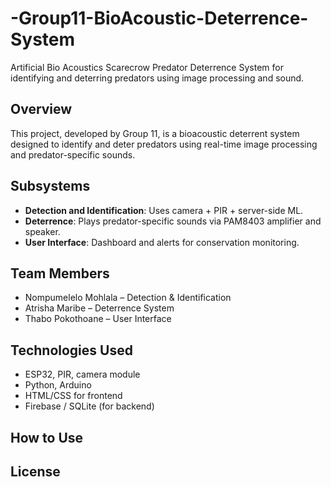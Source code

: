 # -Group11-BioAcoustic-Deterrence-System
Artificial Bio Acoustics Scarecrow Predator Deterrence System for identifying and deterring predators using image processing and sound.
## Overview
This project, developed by Group 11, is a bioacoustic deterrent system designed to identify and deter predators using real-time image processing and predator-specific sounds.

## Subsystems
- **Detection and Identification**: Uses camera + PIR + server-side ML.
- **Deterrence**: Plays predator-specific sounds via PAM8403 amplifier and speaker.
- **User Interface**: Dashboard and alerts for conservation monitoring.

## Team Members
- Nompumelelo Mohlala – Detection & Identification
- Atrisha Maribe – Deterrence System
- Thabo Pokothoane – User Interface

## Technologies Used
- ESP32, PIR, camera module
- Python, Arduino
- HTML/CSS for frontend
- Firebase / SQLite (for backend)

## How to Use


## License
